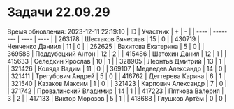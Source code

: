 # Задачи 22.09.29
Время обновления: 2023-12-11 22:19:10
| ID   | Участник | +    | -    |
| ---- | -------- | ---- | ---- |
| 263178 | Шестаков Вячеслав | 15 | 0 |
| 430719 | Ченченко Даниил | 11 | 0 |
| 262625 | Вахитова Екатерина | 5 | 0 |
| 369588 | Поддубецкий Антон | 12 | 2 |
| 415486 | Шатохин Данил | 12 | 1 |
| 415633 | Селедкин Ярослав | 10 | 1 |
| 328905 | Леонтьв Дмитрий | 13 | 1 |
| 321426 | Коляда Вадим | 11 | 0 |
| 369107 | Медведев Александр | 14 | 0 |
| 321411 | Трегубович Андрей | 5 | 0 |
| 416762 | Дегтерева Карина | 6 | 1 |
| 321540 | Казаков Максим | 1 | 0 |
| 321423 | Карпович Александр | 7 | 0 |
| 371742 | Провалинский Владимир | 14 | 1 |
| 417223 | Пяткова Валерия | 3 | 2 |
| 417133 | Виктор Морозов | 5 | 1 |
| 418688 | Глушков Артём | 0 | 0 |
